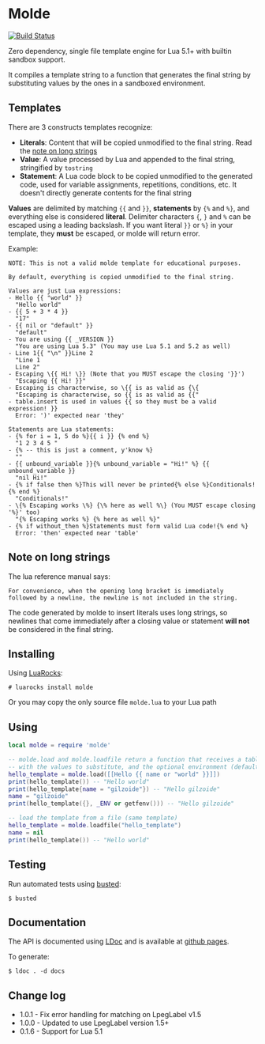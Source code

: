 Molde
=====
[![Build Status](https://travis-ci.org/gilzoide/molde.svg?branch=master)](https://travis-ci.org/gilzoide/molde)

Zero dependency, single file template engine for Lua 5.1+ with builtin sandbox
support.

It compiles a template string to a function that generates the final
string by substituting values by the ones in a sandboxed environment.


Templates
---------
There are 3 constructs templates recognize:

- **Literals**: Content that will be copied unmodified to the final string.
  Read the [note on long strings](#note-on-long-strings)
- **Value**: A value processed by Lua and appended to the final string,
  stringified by `tostring`
- **Statement**: A Lua code block to be copied unmodified to the generated code,
  used for variable assignments, repetitions, conditions, etc. It doesn't
  directly generate contents for the final string

**Values** are delimited by matching `{{` and `}}`, **statements** by `{%` and
`%}`, and everything else is considered **literal**. Delimiter characters `{`,
`}` and `%` can be escaped using a leading backslash. If you want literal `}}`
or `%}` in your template, they **must** be escaped, or molde will return
error.

Example:

```
NOTE: This is not a valid molde template for educational purposes.

By default, everything is copied unmodified to the final string.

Values are just Lua expressions:
- Hello {{ "world" }}
  "Hello world"
- {{ 5 + 3 * 4 }}
  "17"
- {{ nil or "default" }}
  "default"
- You are using {{ _VERSION }}
  "You are using Lua 5.3" (You may use Lua 5.1 and 5.2 as well)
- Line 1{{ "\n" }}Line 2
  "Line 1
  Line 2"
- Escaping \{{ Hi! \}} (Note that you MUST escape the closing '}}')
  "Escaping {{ Hi! }}"
- Escaping is characterwise, so \{{ is as valid as {\{
  "Escaping is characterwise, so {{ is as valid as {{"
- table.insert is used in values {{ so they must be a valid expression! }}
  Error: ')' expected near 'they'

Statements are Lua statements:
- {% for i = 1, 5 do %}{{ i }} {% end %}
  "1 2 3 4 5 "
- {% -- this is just a comment, y'know %}
  ""
- {{ unbound_variable }}{% unbound_variable = "Hi!" %} {{ unbound_variable }}
  "nil Hi!"
- {% if false then %}This will never be printed{% else %}Conditionals!{% end %}
  "Conditionals!"
- \{% Escaping works \%} {\% here as well %\} (You MUST escape closing '%}' too)
  "{% Escaping works %} {% here as well %}"
- {% if without_then %}Statements must form valid Lua code!{% end %}
  Error: 'then' expected near 'table'
```


Note on long strings
--------------------
The lua reference manual says:

	For convenience, when the opening long bracket is immediately
	followed by a newline, the newline is not included in the string.

The code generated by molde to insert literals uses long strings, so newlines
that come immediately after a closing value or statement **will not** be
considered in the final string.


Installing
----------
Using [LuaRocks](https://luarocks.org/):

	# luarocks install molde

Or you may copy the only source file `molde.lua` to your Lua path



Using
-----
```lua
local molde = require 'molde'

-- molde.load and molde.loadfile return a function that receives a table
-- with the values to substitute, and the optional environment (default: _G)
hello_template = molde.load([[Hello {{ name or "world" }}]])
print(hello_template()) -- "Hello world"
print(hello_template{name = "gilzoide"}) -- "Hello gilzoide"
name = "gilzoide"
print(hello_template({}, _ENV or getfenv())) -- "Hello gilzoide"

-- load the template from a file (same template)
hello_template = molde.loadfile("hello_template")
name = nil
print(hello_template()) -- "Hello world"
```



Testing
-------
Run automated tests using [busted](http://olivinelabs.com/busted/):

	$ busted


Documentation
-------------
The API is documented using [LDoc](https://github.com/stevedonovan/LDoc) and
is available at [github pages](http://gilzoide.github.io/molde).

To generate:

	$ ldoc . -d docs


Change log
----------

+ 1.0.1 - Fix error handling for matching on LpegLabel v1.5
+ 1.0.0 - Updated to use LpegLabel version 1.5+
+ 0.1.6 - Support for Lua 5.1

